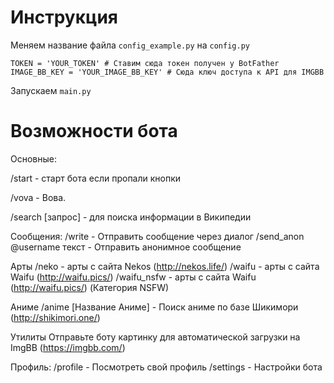 # Инструкция

Меняем название файла `config_example.py` на `config.py`
```Config
TOKEN = 'YOUR_TOKEN' # Ставим сюда токен получен у BotFather
IMAGE_BB_KEY = 'YOUR_IMAGE_BB_KEY' # Сюда ключ доступа к API для IMGBB
```
Запускаем `main.py`

# Возможности бота

Основные:

/start - старт бота если пропали кнопки

/vova - Вова.

/search [запрос] - для поиска информации в Википедии


Сообщения:
/write - Отправить сообщение через диалог
/send_anon @username текст - Отправить анонимное сообщение

Арты
/neko - арты с сайта Nekos (http://nekos.life/)
/waifu - арты с сайта Waifu (http://waifu.pics/)
/waifu_nsfw - арты с сайта Waifu (http://waifu.pics/) (Категория NSFW)

Аниме
/anime [Название Аниме] - Поиск аниме по базе Шикимори (http://shikimori.one/)

Утилиты
Отправьте боту картинку для автоматической загрузки на ImgBB (https://imgbb.com/)

Профиль:
/profile - Посмотреть свой профиль
/settings - Настройки бота
